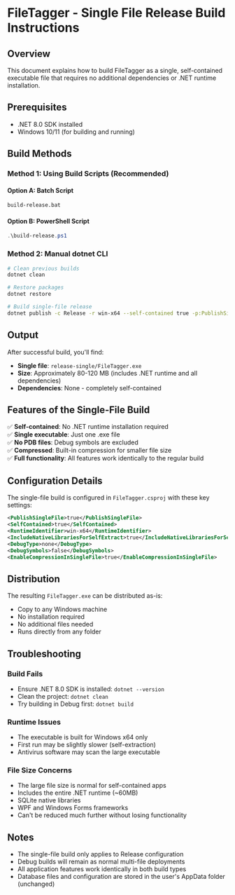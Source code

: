# FileTagger - Single File Release Build Instructions

## Overview
This document explains how to build FileTagger as a single, self-contained executable file that requires no additional dependencies or .NET runtime installation.

## Prerequisites
- .NET 8.0 SDK installed
- Windows 10/11 (for building and running)

## Build Methods

### Method 1: Using Build Scripts (Recommended)

#### Option A: Batch Script
```bash
build-release.bat
```

#### Option B: PowerShell Script
```powershell
.\build-release.ps1
```

### Method 2: Manual dotnet CLI

```bash
# Clean previous builds
dotnet clean

# Restore packages
dotnet restore

# Build single-file release
dotnet publish -c Release -r win-x64 --self-contained true -p:PublishSingleFile=true -p:IncludeNativeLibrariesForSelfExtract=true -o release-single
```

## Output

After successful build, you'll find:
- **Single file**: `release-single/FileTagger.exe`
- **Size**: Approximately 80-120 MB (includes .NET runtime and all dependencies)
- **Dependencies**: None - completely self-contained

## Features of the Single-File Build

✅ **Self-contained**: No .NET runtime installation required  
✅ **Single executable**: Just one .exe file  
✅ **No PDB files**: Debug symbols are excluded  
✅ **Compressed**: Built-in compression for smaller file size  
✅ **Full functionality**: All features work identically to the regular build  

## Configuration Details

The single-file build is configured in `FileTagger.csproj` with these key settings:

```xml
<PublishSingleFile>true</PublishSingleFile>
<SelfContained>true</SelfContained>
<RuntimeIdentifier>win-x64</RuntimeIdentifier>
<IncludeNativeLibrariesForSelfExtract>true</IncludeNativeLibrariesForSelfExtract>
<DebugType>none</DebugType>
<DebugSymbols>false</DebugSymbols>
<EnableCompressionInSingleFile>true</EnableCompressionInSingleFile>
```

## Distribution

The resulting `FileTagger.exe` can be distributed as-is:
- Copy to any Windows machine
- No installation required
- No additional files needed
- Runs directly from any folder

## Troubleshooting

### Build Fails
- Ensure .NET 8.0 SDK is installed: `dotnet --version`
- Clean the project: `dotnet clean`
- Try building in Debug first: `dotnet build`

### Runtime Issues
- The executable is built for Windows x64 only
- First run may be slightly slower (self-extraction)
- Antivirus software may scan the large executable

### File Size Concerns
- The large file size is normal for self-contained apps
- Includes the entire .NET runtime (~60MB)
- SQLite native libraries
- WPF and Windows Forms frameworks
- Can't be reduced much further without losing functionality

## Notes

- The single-file build only applies to Release configuration
- Debug builds will remain as normal multi-file deployments
- All application features work identically in both build types
- Database files and configuration are stored in the user's AppData folder (unchanged)
